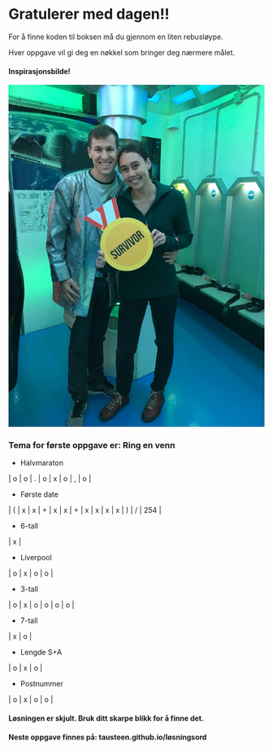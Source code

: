 # Gratulerer med dagen!!

For å finne koden til boksen må du gjennom en liten rebusløype.

Hver oppgave vil gi deg en nøkkel som bringer deg nærmere målet.

#### Inspirasjonsbilde!

![img](escape.JPG)

### Tema for første oppgave er: Ring en venn

- Halvmaraton

| o | o | . | o | x | o | , | o |

- Første date

| ( | x | x | + | x | x | + | x | x | x | x | ) | / | 254 |

- 6-tall

| x |

- Liverpool

| o | x | o | o | 

- 3-tall

| o | x | o | o | o | o | 

- 7-tall

| x | o | 

- Lengde S+A

| o | x | o | 

- Postnummer

| o | x | o | o |

#### Løsningen er skjult. Bruk ditt skarpe blikk for å finne det.

#### Neste oppgave finnes på: tausteen.github.io/løsningsord
